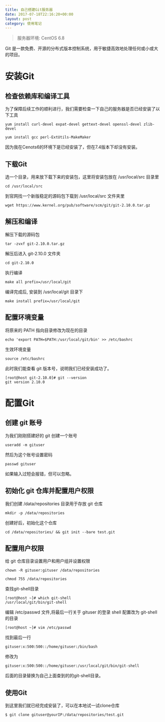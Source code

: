 ```yaml
---
title: 自己搭建Git服务器
date: 2017-07-18T22:16:20+00:00
layout: post
category: 使用笔记
---
```


> 服务器环境: CentOS 6.8

Git 是一款免费、开源的分布式版本控制系统，用于敏捷高效地处理任何或小或大的项目。

# 安装Git

## 检查依赖库和编译工具

为了保障后续工作的顺利进行，我们需要检查一下自己的服务器是否已经安装了以下工具

```
yum install curl-devel expat-devel gettext-devel openssl-devel zlib-devel
```
```
yum install gcc perl-ExtUtils-MakeMaker
```
因为我在Cenots6的环境下是已经安装了，但在7.4版本下却没有安装。

## 下载Git

选一个目录，用来放下载下来的安装包，这里将安装包放在 /usr/local/src 目录里

```
cd /usr/local/src
```

到官网找一个新版稳定的源码包下载到 /usr/local/src 文件夹里
```
wget https://www.kernel.org/pub/software/scm/git/git-2.10.0.tar.gz
```

## 解压和编译

解压下载的源码包
```
tar -zvxf git-2.10.0.tar.gz
```

解压后进入 git-2.10.0 文件夹
```
cd git-2.10.0
```

执行编译


```
make all prefix=/usr/local/git
```

编译完成后, 安装到 /usr/local/git 目录下
```
make install prefix=/usr/local/git
```

## 配置环境变量

将原来的 PATH 指向目录修改为现在的目录
```
echo 'export PATH=$PATH:/usr/local/git/bin' >> /etc/bashrc
```

生效环境变量
```
source /etc/bashrc
```

此时我们能查看 git 版本号，说明我们已经安装成功了。
```
[root@host git-2.10.0]# git --version
git version 2.10.0
```

# 配置Git

## 创建 git 账号

为我们刚刚搭建好的 git 创建一个账号

```
useradd -m gituser
```

然后为这个账号设置密码
```
passwd gituser
```
如果输入过短会报错，但可以忽略。

## 初始化 git 仓库并配置用户权限

我们创建 /data/repositories 目录用于存放 git 仓库

```
mkdir -p /data/repositories

```
创建好后，初始化这个仓库
```
cd /data/repositories/ && git init --bare test.git
```

## 配置用户权限

给 git 仓库目录设置用户和用户组并设置权限

```
chown -R gituser:gituser /data/repositories
```

```
chmod 755 /data/repositories
```

查找git-shell目录

```
[root@host ~]# which git-shell
/usr/local/git/bin/git-shell
```

编辑 /etc/passwd 文件,将最后一行关于 gituser 的登录 shell 配置改为 git-shell 的目录

```
[root@host ~]# vim /etc/passwd
```
找到最后一行
```
gituser:x:500:500::/home/gituser:/bin/bash
```

修改为

```
gituser:x:500:500::/home/gituser:/usr/local/git/bin/git-shell
```

后面的目录替换为自己上面查到的的git-shell目录。

## 使用Git

到这里我们就已经完成安装了，可以在本地试一试clone仓库

```
$ git clone gituser@yourIP:/data/repositories/test.git
```
